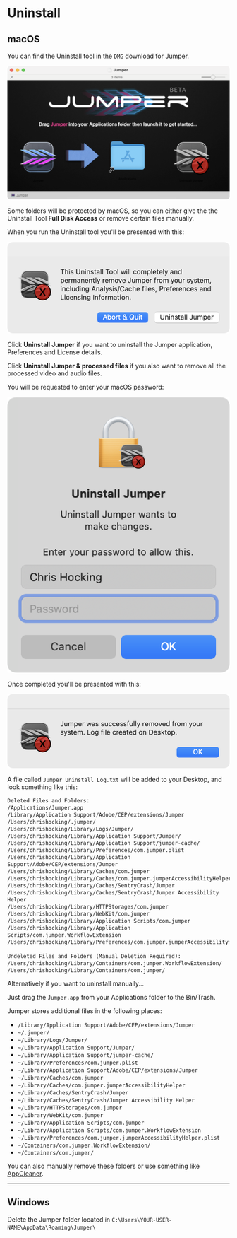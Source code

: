 # Uninstall

## macOS

You can find the Uninstall tool in the `DMG` download for Jumper.

![](/static/uninstall-in-dmg.png)

Some folders will be protected by macOS, so you can either give the the Uninstall Tool **Full Disk Access** or remove certain files manually.

When you run the Uninstall tool you'll be presented with this:

![](/static/uninstall-01.png)

Click **Uninstall Jumper** if you want to uninstall the Jumper application, Preferences and License details.

Click **Uninstall Jumper & processed files** if you also want to remove all the processed video and audio files.

You will be requested to enter your macOS password:

![](/static/uninstall-02.png)

Once completed you'll be presented with this:

![](/static/uninstall-03.png)

A file called `Jumper Uninstall Log.txt` will be added to your Desktop, and look something like this:

```
Deleted Files and Folders:
/Applications/Jumper.app
/Library/Application Support/Adobe/CEP/extensions/Jumper
/Users/chrishocking/.jumper/
/Users/chrishocking/Library/Logs/Jumper/
/Users/chrishocking/Library/Application Support/Jumper/
/Users/chrishocking/Library/Application Support/jumper-cache/
/Users/chrishocking/Library/Preferences/com.jumper.plist
/Users/chrishocking/Library/Application Support/Adobe/CEP/extensions/Jumper
/Users/chrishocking/Library/Caches/com.jumper
/Users/chrishocking/Library/Caches/com.jumper.jumperAccessibilityHelper
/Users/chrishocking/Library/Caches/SentryCrash/Jumper
/Users/chrishocking/Library/Caches/SentryCrash/Jumper Accessibility Helper
/Users/chrishocking/Library/HTTPStorages/com.jumper
/Users/chrishocking/Library/WebKit/com.jumper
/Users/chrishocking/Library/Application Scripts/com.jumper
/Users/chrishocking/Library/Application Scripts/com.jumper.WorkflowExtension
/Users/chrishocking/Library/Preferences/com.jumper.jumperAccessibilityHelper.plist

Undeleted Files and Folders (Manual Deletion Required):
/Users/chrishocking/Library/Containers/com.jumper.WorkflowExtension/
/Users/chrishocking/Library/Containers/com.jumper/
```

Alternatively if you want to uninstall manually...

Just drag the `Jumper.app` from your Applications folder to the Bin/Trash.

Jumper stores additional files in the following places:

- `/Library/Application Support/Adobe/CEP/extensions/Jumper`
- `~/.jumper/`
- `~/Library/Logs/Jumper/`
- `~/Library/Application Support/Jumper/`
- `~/Library/Application Support/jumper-cache/`
- `~/Library/Preferences/com.jumper.plist`
- `~/Library/Application Support/Adobe/CEP/extensions/Jumper`
- `~/Library/Caches/com.jumper`
- `~/Library/Caches/com.jumper.jumperAccessibilityHelper`
- `~/Library/Caches/SentryCrash/Jumper`
- `~/Library/Caches/SentryCrash/Jumper Accessibility Helper`
- `~/Library/HTTPStorages/com.jumper`
- `~/Library/WebKit/com.jumper`
- `~/Library/Application Scripts/com.jumper`
- `~/Library/Application Scripts/com.jumper.WorkflowExtension`
- `~/Library/Preferences/com.jumper.jumperAccessibilityHelper.plist`
- `~/Containers/com.jumper.WorkflowExtension/`
- `~/Containers/com.jumper/`

You can also manually remove these folders or use something like [AppCleaner](https://freemacsoft.net/appcleaner/).

---

## Windows

Delete the Jumper folder located in `C:\Users\YOUR-USER-NAME\AppData\Roaming\Jumper\`